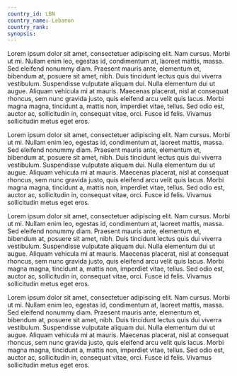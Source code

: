```yaml
---
country_id: LBN
country_name: Lebanon
country_rank: 
synopsis: 
---
```


Lorem ipsum dolor sit amet, consectetuer adipiscing elit. Nam cursus. Morbi ut mi. Nullam enim leo, egestas id, condimentum at, laoreet mattis, massa. Sed eleifend nonummy diam. Praesent mauris ante, elementum et, bibendum at, posuere sit amet, nibh. Duis tincidunt lectus quis dui viverra vestibulum. Suspendisse vulputate aliquam dui. Nulla elementum dui ut augue. Aliquam vehicula mi at mauris. Maecenas placerat, nisl at consequat rhoncus, sem nunc gravida justo, quis eleifend arcu velit quis lacus. Morbi magna magna, tincidunt a, mattis non, imperdiet vitae, tellus. Sed odio est, auctor ac, sollicitudin in, consequat vitae, orci. Fusce id felis. Vivamus sollicitudin metus eget eros.

Lorem ipsum dolor sit amet, consectetuer adipiscing elit. Nam cursus. Morbi ut mi. Nullam enim leo, egestas id, condimentum at, laoreet mattis, massa. Sed eleifend nonummy diam. Praesent mauris ante, elementum et, bibendum at, posuere sit amet, nibh. Duis tincidunt lectus quis dui viverra vestibulum. Suspendisse vulputate aliquam dui. Nulla elementum dui ut augue. Aliquam vehicula mi at mauris. Maecenas placerat, nisl at consequat rhoncus, sem nunc gravida justo, quis eleifend arcu velit quis lacus. Morbi magna magna, tincidunt a, mattis non, imperdiet vitae, tellus. Sed odio est, auctor ac, sollicitudin in, consequat vitae, orci. Fusce id felis. Vivamus sollicitudin metus eget eros.

Lorem ipsum dolor sit amet, consectetuer adipiscing elit. Nam cursus. Morbi ut mi. Nullam enim leo, egestas id, condimentum at, laoreet mattis, massa. Sed eleifend nonummy diam. Praesent mauris ante, elementum et, bibendum at, posuere sit amet, nibh. Duis tincidunt lectus quis dui viverra vestibulum. Suspendisse vulputate aliquam dui. Nulla elementum dui ut augue. Aliquam vehicula mi at mauris. Maecenas placerat, nisl at consequat rhoncus, sem nunc gravida justo, quis eleifend arcu velit quis lacus. Morbi magna magna, tincidunt a, mattis non, imperdiet vitae, tellus. Sed odio est, auctor ac, sollicitudin in, consequat vitae, orci. Fusce id felis. Vivamus sollicitudin metus eget eros.

Lorem ipsum dolor sit amet, consectetuer adipiscing elit. Nam cursus. Morbi ut mi. Nullam enim leo, egestas id, condimentum at, laoreet mattis, massa. Sed eleifend nonummy diam. Praesent mauris ante, elementum et, bibendum at, posuere sit amet, nibh. Duis tincidunt lectus quis dui viverra vestibulum. Suspendisse vulputate aliquam dui. Nulla elementum dui ut augue. Aliquam vehicula mi at mauris. Maecenas placerat, nisl at consequat rhoncus, sem nunc gravida justo, quis eleifend arcu velit quis lacus. Morbi magna magna, tincidunt a, mattis non, imperdiet vitae, tellus. Sed odio est, auctor ac, sollicitudin in, consequat vitae, orci. Fusce id felis. Vivamus sollicitudin metus eget eros.

